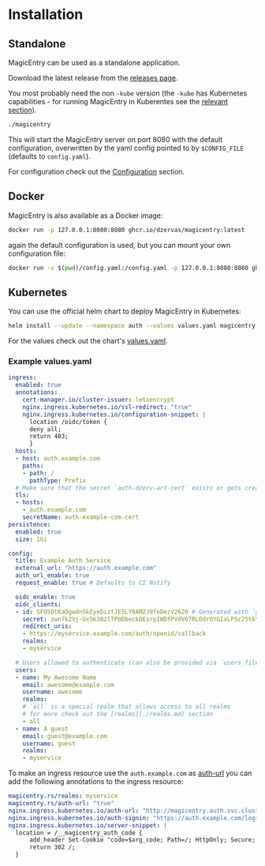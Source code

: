 # Installation

## Standalone

MagicEntry can be used as a standalone application.

Download the latest release from the [releases page](https://github.com/dzervas/magicentry/releases).

You most probably need the non `-kube` version (the `-kube` has Kubernetes capabilities -
for running MagicEntry in Kuberentes see the [relevant section](#kubernetes)).

```bash
./magicentry
```

This will start the MagicEntry server on port 8080 with the default configuration,
overwritten by the yaml config pointed to by `$CONFIG_FILE` (defaults to `config.yaml`).

For configuration check out the [Configuration](configuration.md) section.

## Docker

MagicEntry is also available as a Docker image:

```bash
docker run -p 127.0.0.1:8080:8080 ghcr.io/dzervas/magicentry:latest
```

again the default configuration is used, but you can mount your own configuration file:

```bash
docker run -v $(pwd)/config.yaml:/config.yaml -p 127.0.0.1:8080:8080 ghcr.io/dzervas/magicentry:latest
```

## Kubernetes

You can use the official helm chart to deploy MagicEntry in Kubernetes:

```bash
helm install --update --namespace auth --values values.yaml magicentry oci://ghcr.io/dzervas/charts/magicentry
```

For the values check out the chart's [values.yaml](https://github.com/dzervas/magicentry/blob/main/chart/values.yaml).

### Example values.yaml

```yaml
ingress:
  enabled: true
  annotations:
    cert-manager.io/cluster-issuer: letsencrypt
    nginx.ingress.kubernetes.io/ssl-redirect: "true"
    nginx.ingress.kubernetes.io/configuration-snippet: |
      location /oidc/token {
      deny all;
      return 403;
      }
  hosts:
  - host: auth.example.com
    paths:
    - path: /
      pathType: Prefix
  # Make sure that the secret `auth-dzerv-art-cert` exists or gets created by cert-manager
  tls:
  - hosts:
    - auth.example.com
    secretName: auth-example-com-cert
persistence:
  enabled: true
  size: 1Gi

config:
  title: Example Auth Service
  external_url: "https://auth.example.com"
  auth_url_enable: true
  request_enable: true # Defaults to CI Notify

  oidc_enable: true
  oidc_clients:
  - id: SFOSOtKaOgwdnSkEyeDiztJE5LY0AMZJ0feDezV2620 # Generated with `gpg --gen-random 2 32 | basenc --base64url -w 0`
    secret: zwn7k2Vj-Ux5K382lTPbDbeckDEsrpIWDfPVdV07RLOdrOYGIxLP5z25t6Y7J_1wwJ07rfRU_XeKF3ODCj6NGQ # Generated with `gpg --gen-random 2 64 | basenc --base64url -w 0`
    redirect_uris:
    - https://myservice.example.com/auth/openid/callback
    realms:
    - myservice

  # Users allowed to authenticate (can also be provided via `users_file`)
  users:
  - name: My Awesome Name
    email: awesome@example.com
    username: awesome
    realms:
    # `all` is a special realm that allows access to all realms
    # for more check out the [realms](./realms.md) section
    - all
  - name: A guest
    email: guest@example.com
    username: guest
    realms:
    - myservice
```

To make an ingress resource use the `auth.example.com` as [auth-url](https://kubernetes.github.io/ingress-nginx/examples/auth/oauth-external-auth/)
you can add the following annotations to the ingress resource:

```yaml
magicentry.rs/realms: myservice
magicentry.rs/auth-url: "true"
nginx.ingress.kubernetes.io/auth-url: "http://magicentry.auth.svc.cluster.local:8080/auth-url/status"
nginx.ingress.kubernetes.io/auth-signin: "https://auth.example.com/login"
nginx.ingress.kubernetes.io/server-snippet: |
  location = /__magicentry_auth_code {
      add_header Set-Cookie "code=$arg_code; Path=/; HttpOnly; Secure; Max-Age=60; SameSite=Lax";
      return 302 /;
  }
```

